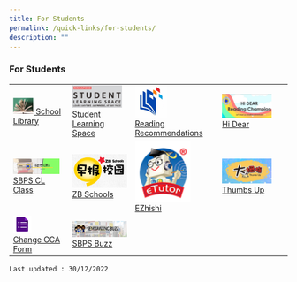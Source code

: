 ```yaml
---
title: For Students
permalink: /quick-links/for-students/
description: ""
---
```

### For Students

|  	|  	|  	|  	|
|---	|---	|---	|---	|
| <a href="https://schoolibrary.moe.edu.sg/sembawangpri/cgi-bin/spydus.exe/MSGTRN/WPAC/HOME"><img style="width:40%" src="/images/OPAC2.png"> [School Library](https://schoolibrary.moe.edu.sg/sembawangpri/cgi-bin/spydus.exe/MSGTRN/WPAC/HOME)	| <a href="https://vle.learning.moe.edu.sg/login"><img style="width:90%" src="/images/link1.png"> <br> [Student Learning Space](https://vle.learning.moe.edu.sg/login) 	|<a href="https://www.nlb.gov.sg/SearchDiscover/ExploreourPublications/RecommendedReads/ForChildren.aspx"><img style="width:40%" src="/images/link4.png"> <br> [Reading Recommendations](https://www.nlb.gov.sg/SearchDiscover/ExploreourPublications/RecommendedReads/ForChildren.aspx)	| <a href="https://sites.google.com/moe.edu.sg/sbpshidear/home"><img style="width:80%" src="/images/link3.png"> <br> [Hi Dear](https://go.gov.sg/sbpshidear)	|
| <a href="https://go.gov.sg/sbpscleclass"><img style="width:90%" src="/images/link11.png"> <br> [SBPS CL Class](https://go.gov.sg/sbpscleclass)		|  <a href="https://www.zbschools.sg/"><img style="width:99%" src="/images/link5.png"><Br> [ZB Schools](https://zbschools.sg/)	|  <a href="https://sembawangpri.moe.edu.sg/qql/slot/u508/Quick%20Links/eZhishi.PNG"><img style="width:70%" src="/images/link6.png"><br>[EZhishi](https://www.ezhishi.net/Contents/)	|  <a href="http://www.tuvideos.sg/cos/o.x?c=/ca7_tuvid/user&func=login"><img style="width:80%" src="/images/link7.png"><br> [Thumbs Up](http://www.tuvideos.sg/cos/o.x?c=/ca7_tuvid/user&func=login)	|
|  <a href="https://forms.gle/tdRBGjDJx2hv7rUu5"><img style="width:35%" src="/images/link12.png">	<br>[Change CCA Form](https://forms.gle/tdRBGjDJx2hv7rUu5)	|  <a href="https://go.gov.sg/sbpsbuzz"><img style="width:99%" src="/images/link13.png"><br> [SBPS Buzz](https://go.gov.sg/sbpsbuzz)	| 	|  |
	
	Last updated : 30/12/2022